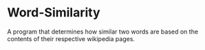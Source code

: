 # Word-Similarity
A program that determines how similar two words are based on the contents of their respective wikipedia pages.
